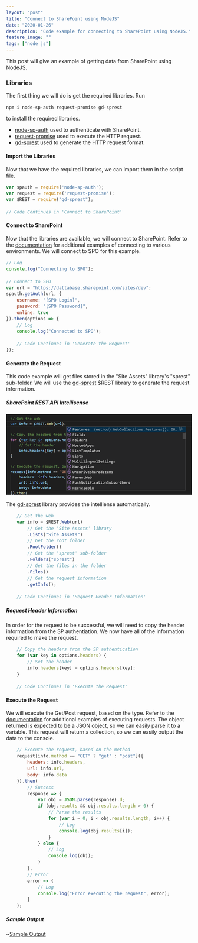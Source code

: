 ```yaml
---
layout: "post"
title: "Connect to SharePoint using NodeJS"
date: "2020-01-26"
description: "Code example for connecting to SharePoint using NodeJS."
feature_image: ""
tags: ["node js"]
---
```


This post will give an example of getting data from SharePoint using NodeJS.

<!--more-->

### Libraries

The first thing we will do is get the required libraries. Run

```npm i node-sp-auth request-promise gd-sprest```

to install the required libraries.

- [node-sp-auth](https://github.com/s-KaiNet/node-sp-auth) used to authenticate with SharePoint.
- [request-promise](https://github.com/request/request-promise) used to execute the HTTP request.
- [gd-sprest](https://github.com/gunjandatta/sprest) used to generate the HTTP request format.

#### Import the Libraries

Now that we have the required libraries, we can import them in the script file.

```js
var spauth = require('node-sp-auth');
var request = require('request-promise');
var $REST = require("gd-sprest");

// Code Continues in 'Connect to SharePoint'
```

#### Connect to SharePoint

Now that the libraries are available, we will connect to SharePoint. Refer to the [documentation](https://github.com/s-KaiNet/node-sp-auth) for additional examples of connecting to various environments. We will connect to SPO for this example.

```js
// Log
console.log("Connecting to SPO");

// Connect to SPO
var url = "https://dattabase.sharepoint.com/sites/dev";
spauth.getAuth(url, {
    username: "[SPO Login]",
    password: "[SPO Password]",
    online: true
}).then(options => {
    // Log
    console.log("Connected to SPO");

    // Code Continues in 'Generate the Request'
});
```

#### Generate the Request

This code example will get files stored in the "Site Assets" library's "sprest" sub-folder. We will use the [gd-sprest](https://dattabase.com) $REST library to generate the request information.

##### SharePoint REST API Intellisense

![Intellisense](images/NodeJS/intellisense.png)

The [gd-sprest](https://dattabase.com) library provides the intelliense automatically.

```js
    // Get the web
    var info = $REST.Web(url)
        // Get the 'Site Assets' library
        .Lists("Site Assets")
        // Get the root folder
        .RootFolder()
        // Get the 'sprest' sub-folder
        .Folders("sprest")
        // Get the files in the folder
        .Files()
        // Get the request information
        .getInfo();

    // Code Continues in 'Request Header Information'
```

##### Request Header Information

In order for the request to be successful, we will need to copy the header information from the SP authentiation. We now have all of the information required to make the request.

```js
    // Copy the headers from the SP authentication
    for (var key in options.headers) {
        // Set the header
        info.headers[key] = options.headers[key];
    }

    // Code Continues in 'Execute the Request'
```

#### Execute the Request

We will execute the Get/Post request, based on the type. Refer to the [documentation](https://github.com/request/request-promise) for additional examples of executing requests. The object returned is expected to be a JSON object, so we can easily parse it to a variable. This request will return a collection, so we can easily output the data to the console.

```js
    // Execute the request, based on the method
    request[info.method == "GET" ? "get" : "post"]({
        headers: info.headers,
        url: info.url,
        body: info.data
    }).then(
        // Success
        response => {
            var obj = JSON.parse(response).d;
            if (obj.results && obj.results.length > 0) {
                // Parse the results
                for (var i = 0; i < obj.results.length; i++) {
                    // Log
                    console.log(obj.results[i]);
                }
            } else {
                // Log
                console.log(obj);
            }
        },
        // Error
        error => {
            // Log
            console.log("Error executing the request", error);
        }
    );
```

##### Sample Output

~[Sample Output](images/NodeJS/output.png)
